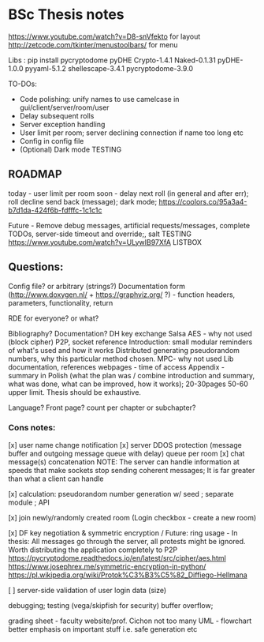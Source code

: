 # BSc Thesis notes
https://www.youtube.com/watch?v=D8-snVfekto for layout
http://zetcode.com/tkinter/menustoolbars/ for menu

Libs : pip install pycryptodome pyDHE
Crypto-1.4.1 Naked-0.1.31 pyDHE-1.0.0 pyyaml-5.1.2 shellescape-3.4.1
pycryptodome-3.9.0

TO-DOs:

- Code polishing: unify names to use camelcase in gui/client/server/room/user
- Delay subsequent rolls
- Server exception handling
- User limit per room; server declining connection if name too long etc
- Config in config file
- (Optional) Dark mode
TESTING

## ROADMAP
today - user limit per room
soon - delay next roll (in general and after err); roll decline send back (message); dark mode; https://coolors.co/95a3a4-b7d1da-424f6b-fdfffc-1c1c1c

Future - Remove debug messages, artificial requests/messages, complete TODOs, server-side timeout and override;, salt
TESTING
https://www.youtube.com/watch?v=ULywIB97XfA LISTBOX

## Questions:
Config file? or arbitrary (strings?)
Documentation form (http://www.doxygen.nl/ + https://graphviz.org/ ?) - function headers, parameters, functionality, return

RDE for everyone? or what?

Bibliography? Documentation?
DH key exchange
Salsa
AES - why not used (block cipher)
P2P, socket reference
Introduction: small modular reminders of what's used and how it works
Distributed generating pseudorandom numbers, why this particular method chosen.
MPC- why not used 
Lib documentation, references
webpages - time of access
Appendix - summary in Polish (what the plan was / combine introduction and summary, what was done, what can be improved, how it works); 20-30pages 50-60 upper limit. Thesis should be exhaustive.

Language? Front page?
count per chapter or subchapter?

### Cons notes:
[x] user name change notification
[x] server DDOS protection (message buffer and outgoing message queue with delay)
queue per room
[x] chat message(s) concatenation
NOTE: The server can handle information at speeds that make sockets stop sending coherent messages; It is far greater than what a client can handle

[x] calculation: pseudorandom number generation w/ seed ; separate module ; API

[x] join newly/randomly created room (Login checkbox - create a new room)

[x] DF key negotiation & symmetric encryption / Future: ring usage - In thesis: All messages go through the server, all protests might be ignored. Worth distributing the application completely to P2P
https://pycryptodome.readthedocs.io/en/latest/src/cipher/aes.html
https://www.josephrex.me/symmetric-encryption-in-python/
https://pl.wikipedia.org/wiki/Protok%C3%B3%C5%82_Diffiego-Hellmana


[ ] server-side validation of user login data (size)


debugging; testing (vega/skipfish for security)
buffer overflow;

grading sheet - faculty website/prof. Cichon
not too many UML - flowchart better
emphasis on important stuff i.e. safe generation etc